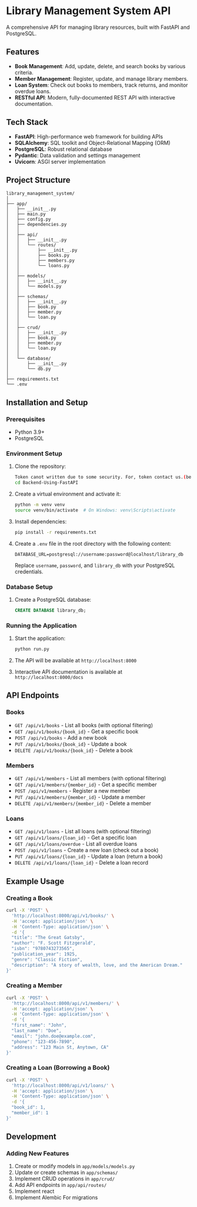 # Library Management System API

A comprehensive API for managing library resources, built with FastAPI and PostgreSQL.

## Features

- **Book Management**: Add, update, delete, and search books by various criteria.
- **Member Management**: Register, update, and manage library members.
- **Loan System**: Check out books to members, track returns, and monitor overdue loans.
- **RESTful API**: Modern, fully-documented REST API with interactive documentation.

## Tech Stack

- **FastAPI**: High-performance web framework for building APIs
- **SQLAlchemy**: SQL toolkit and Object-Relational Mapping (ORM)
- **PostgreSQL**: Robust relational database
- **Pydantic**: Data validation and settings management
- **Uvicorn**: ASGI server implementation

## Project Structure

```
library_management_system/
│
├── app/
│   ├── __init__.py
│   ├── main.py
│   ├── config.py
│   ├── dependencies.py
│   │
│   ├── api/
│   │   ├── __init__.py
│   │   └── routes/
│   │       ├── __init__.py
│   │       ├── books.py
│   │       ├── members.py
│   │       └── loans.py
│   │
│   ├── models/
│   │   ├── __init__.py
│   │   └── models.py
│   │
│   ├── schemas/
│   │   ├── __init__.py
│   │   ├── book.py
│   │   ├── member.py
│   │   └── loan.py
│   │
│   ├── crud/
│   │   ├── __init__.py
│   │   ├── book.py
│   │   ├── member.py
│   │   └── loan.py
│   │
│   └── database/
│       ├── __init__.py
│       └── db.py
│
├── requirements.txt
└── .env
```

## Installation and Setup

### Prerequisites

- Python 3.9+
- PostgreSQL

### Environment Setup

1. Clone the repository:
   ```bash
   Token canot written due to some security. For, token contact us.(bell38527@gmail.com)
   cd Backend-Using-FastAPI
   ```

2. Create a virtual environment and activate it:
   ```bash
   python -m venv venv
   source venv/bin/activate  # On Windows: venv\Scripts\activate
   ```

3. Install dependencies:
   ```bash
   pip install -r requirements.txt
   ```

4. Create a `.env` file in the root directory with the following content:
   ```
   DATABASE_URL=postgresql://username:password@localhost/library_db
   ```
   Replace `username`, `password`, and `library_db` with your PostgreSQL credentials.

### Database Setup

1. Create a PostgreSQL database:
   ```sql
   CREATE DATABASE library_db;
   ```

### Running the Application

1. Start the application:
   ```bash
   python run.py
   ```

2. The API will be available at `http://localhost:8000`
3. Interactive API documentation is available at `http://localhost:8000/docs`

## API Endpoints

### Books

- `GET /api/v1/books` - List all books (with optional filtering)
- `GET /api/v1/books/{book_id}` - Get a specific book
- `POST /api/v1/books` - Add a new book
- `PUT /api/v1/books/{book_id}` - Update a book
- `DELETE /api/v1/books/{book_id}` - Delete a book

### Members

- `GET /api/v1/members` - List all members (with optional filtering)
- `GET /api/v1/members/{member_id}` - Get a specific member
- `POST /api/v1/members` - Register a new member
- `PUT /api/v1/members/{member_id}` - Update a member
- `DELETE /api/v1/members/{member_id}` - Delete a member

### Loans

- `GET /api/v1/loans` - List all loans (with optional filtering)
- `GET /api/v1/loans/{loan_id}` - Get a specific loan
- `GET /api/v1/loans/overdue` - List all overdue loans
- `POST /api/v1/loans` - Create a new loan (check out a book)
- `PUT /api/v1/loans/{loan_id}` - Update a loan (return a book)
- `DELETE /api/v1/loans/{loan_id}` - Delete a loan record

## Example Usage

### Creating a Book

```bash
curl -X 'POST' \
  'http://localhost:8000/api/v1/books/' \
  -H 'accept: application/json' \
  -H 'Content-Type: application/json' \
  -d '{
  "title": "The Great Gatsby",
  "author": "F. Scott Fitzgerald",
  "isbn": "9780743273565",
  "publication_year": 1925,
  "genre": "Classic Fiction",
  "description": "A story of wealth, love, and the American Dream."
}'
```

### Creating a Member

```bash
curl -X 'POST' \
  'http://localhost:8000/api/v1/members/' \
  -H 'accept: application/json' \
  -H 'Content-Type: application/json' \
  -d '{
  "first_name": "John",
  "last_name": "Doe",
  "email": "john.doe@example.com",
  "phone": "123-456-7890",
  "address": "123 Main St, Anytown, CA"
}'
```

### Creating a Loan (Borrowing a Book)

```bash
curl -X 'POST' \
  'http://localhost:8000/api/v1/loans/' \
  -H 'accept: application/json' \
  -H 'Content-Type: application/json' \
  -d '{
  "book_id": 1,
  "member_id": 1
}'
```

## Development

### Adding New Features

1. Create or modify models in `app/models/models.py`
2. Update or create schemas in `app/schemas/`
3. Implement CRUD operations in `app/crud/`
4. Add API endpoints in `app/api/routes/`
5. Implement react
6. Implement Alembic For migrations
